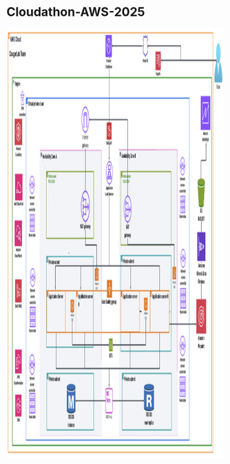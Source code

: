 # Cloudathon-AWS-2025

<img src="CougarLab%20Team%20Architecture.png" alt="CougarLab Team Architecture" width="1000" height="1000"/>




